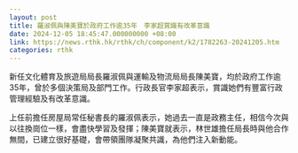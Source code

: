 ```yaml
---
layout: post
title: 羅淑佩與陳美寶於政府工作逾35年　李家超賞識有改革意識
date: 2024-12-05 18:45:47.000000000 +08:00
link: https://news.rthk.hk/rthk/ch/component/k2/1782263-20241205.htm
categories: rthk
---
```


新任文化體育及旅遊局局長羅淑佩與運輸及物流局局長陳美寶，均於政府工作逾35年，曾於多個決策局及部門工作。行政長官李家超表示，賞識她們有豐富行政管理經驗及有改革意識。

上任前擔任房屋局常任秘書長的羅淑佩表示，她過去一直是政務主任，相信今次與以往換崗位一樣，會盡快學習及發揮；陳美寶就表示，林世雄擔任局長時與他合作無間，已建立很好基礎，會帶領團隊凝聚共識，為他們注入新動能。
